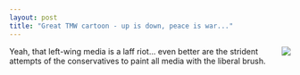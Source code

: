 ```yaml
---
layout: post
title: "Great TMW cartoon - up is down, peace is war..."
---
```




<a href="http://www.salon.com/comics/tomo/2004/06/07/tomo/index1.html"><img src="http://www.cwinters.com/images/blog/up_is_down_ism.jpg" border="0" align="right" /></a>Yeah, that left-wing media is a laff riot... even better are the strident attempts of the conservatives to paint all media with the liberal brush.


